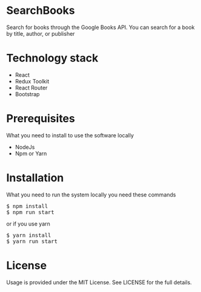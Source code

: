 # SearchBooks
Search for books through the Google Books API. You can search for a book by title, author, or publisher

# Technology stack
<ul>
<li>React</li>
<li>Redux Toolkit</li>
<li>React Router</li>
<li>Bootstrap</li>
</ul>

# Prerequisites
What you need to install to use the software locally
<ul>
  <li>NodeJs</li>
  <li>Npm or Yarn</li>
</ul>

# Installation
What you need to run the system locally you need these commands
<pre>
$ npm install
$ npm run start
</pre>
or if you use yarn
<pre>
$ yarn install
$ yarn run start
</pre>

# License
Usage is provided under the MIT License. See LICENSE for the full details.
